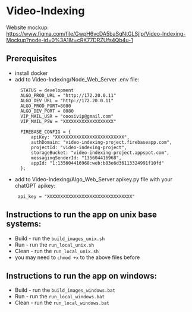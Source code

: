 # Video-Indexing

Website mockup: https://www.figma.com/file/GwpH6vcDA5baSgNtGLSjIp/Video-Indexing-Mockup?node-id=0%3A1&t=cRK77DRZUfs4Qb4u-1 

## Prerequisites
* install docker
* add to Video-Indexing/Node_Web_Server .env file:
  ```
    STATUS = development
    ALGO_PROD_URL = "http://172.20.0.11"
    ALGO_DEV_URL = "http://172.20.0.11"
    ALGO_PROD_PORT=8080
    ALGO_DEV_PORT = 8080
    VIP_MAIL_USR = "ooosivip@gmail.com"
    VIP_MAIL_PSW = "XXXXXXXXXXXXXXXXXXX"
    
    FIREBASE_CONFIG = {
        apiKey: "XXXXXXXXXXXXXXXXXXXXXXXXXX",
        authDomain: "video-indexing-project.firebaseapp.com",
        projectId: "video-indexing-project",
        storageBucket: "video-indexing-project.appspot.com",
        messagingSenderId: "135604416968",
        appId: "1:135604416968:web:b03e6d36113324991f10fd"
    };
  ```
* add to Video-Indexing/Algo_Web_Server apikey.py file with your chatGPT apikey:
  ```
   api_key = "XXXXXXXXXXXXXXXXXXXXXXXXXXXXXXXX"
  ```

## Instructions to run the app on unix base systems:
* Build - run the `build_images_unix.sh`
* Run - run the `run_local_unix.sh`
* Clean - run the `run_local_unix.sh`
* you may need to `chmod +x` to the above files before

## Instructions to run the app on windows:
* Build - run the `build_images_windows.bat`
* Run - run the `run_local_windows.bat`
* Clean - run the `run_local_windows.bat`
